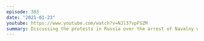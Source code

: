 ```yaml
---
episode: 303
date: "2021-01-23"
youtube: https://www.youtube.com/watch?v=NJl37vpFSZM
summary: Discussing the protests in Russia over the arrest of Navalny with multiple guests
---
```

